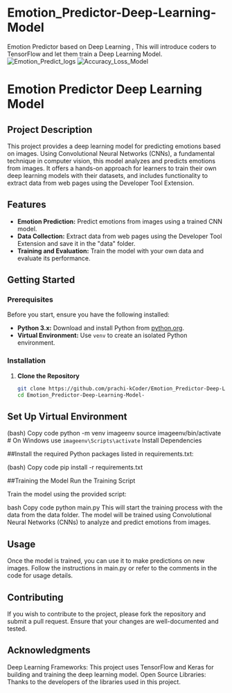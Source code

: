 # Emotion_Predictor-Deep-Learning-Model
Emotion Predictor based on Deep Learning , This will introduce coders to TensorFlow and let them train a Deep Learning Model.
![Emotion_Predict_logs](https://github.com/user-attachments/assets/ce42c2ec-0244-4274-8365-e1531508a1e1)
![Accuracy_Loss_Model](https://github.com/user-attachments/assets/d8a14448-b0dd-45ca-b263-e2bbd977eb6a)


# Emotion Predictor Deep Learning Model

## Project Description

This project provides a deep learning model for predicting emotions based on images. Using Convolutional Neural Networks (CNNs), a fundamental technique in computer vision, this model analyzes and predicts emotions from images. It offers a hands-on approach for learners to train their own deep learning models with their datasets, and includes functionality to extract data from web pages using the Developer Tool Extension.

## Features

- **Emotion Prediction:** Predict emotions from images using a trained CNN model.
- **Data Collection:** Extract data from web pages using the Developer Tool Extension and save it in the "data" folder.
- **Training and Evaluation:** Train the model with your own data and evaluate its performance.

## Getting Started

### Prerequisites

Before you start, ensure you have the following installed:

- **Python 3.x:** Download and install Python from [python.org](https://www.python.org/downloads/).
- **Virtual Environment:** Use `venv` to create an isolated Python environment.

### Installation

1. **Clone the Repository**

   ```bash
   git clone https://github.com/prachi-kCoder/Emotion_Predictor-Deep-Learning-Model-.git
   cd Emotion_Predictor-Deep-Learning-Model-
## Set Up Virtual Environment

(bash)
Copy code
python -m venv imageenv
source imageenv/bin/activate  # On Windows use `imageenv\Scripts\activate`
Install Dependencies

##Install the required Python packages listed in requirements.txt:

(bash)
Copy code
pip install -r requirements.txt

##Training the Model
Run the Training Script

Train the model using the provided script:

bash
Copy code
python main.py
This will start the training process with the data from the data folder. The model will be trained using Convolutional Neural Networks (CNNs) to analyze and predict emotions from images.

## Usage
Once the model is trained, you can use it to make predictions on new images. Follow the instructions in main.py or refer to the comments in the code for usage details.

## Contributing
If you wish to contribute to the project, please fork the repository and submit a pull request. Ensure that your changes are well-documented and tested.

## Acknowledgments
Deep Learning Frameworks: This project uses TensorFlow and Keras for building and training the deep learning model.
Open Source Libraries: Thanks to the developers of the libraries used in this project.
   
